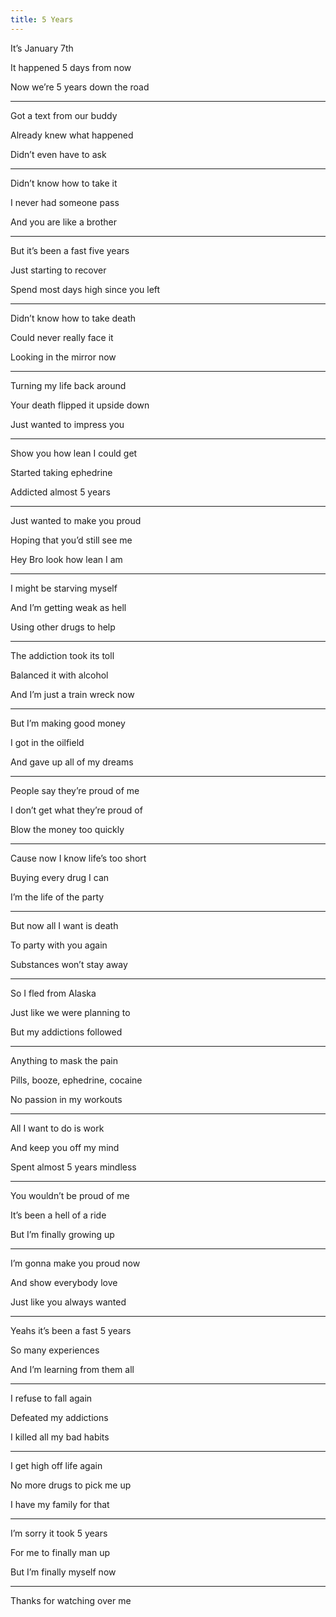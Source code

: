 ```yaml
---
title: 5 Years
---
```




It’s January 7th 

It happened 5 days from now 

Now we’re 5 years down the road 



---

Got a text from our buddy 

Already knew what happened 

Didn’t even have to ask 



---

Didn’t know how to take it

I never had someone pass 

And you are like a brother 



---

But it’s been a fast five years 

Just starting to recover 

Spend most days high since you left 



---

Didn’t know how to take death

Could never really face it 

Looking in the mirror now 



---

Turning my life back around 

Your death flipped it upside down 

Just wanted to impress you 



---

Show you how lean I could get 

Started taking ephedrine 

Addicted almost 5 years 



---

Just wanted to make you proud 

Hoping that you’d still see me

Hey Bro look how lean I am 



---

I might be starving myself 

And I’m getting weak as hell 

Using other drugs to help 



---

The addiction took its toll 

Balanced it with alcohol 

And I’m just a train wreck now



---

But I’m making good money 

I got in the oilfield

And gave up all of my dreams 



---

People say they’re proud of me 

I don’t get what they’re proud of 

Blow the money too quickly 



---

Cause now I know life’s too short 

Buying every drug I can 

I’m the life of the party 



---

But now all I want is death 

To party with you again

Substances won’t stay away 



---

So I fled from Alaska 

Just like we were planning to 

But my addictions followed 



---

Anything to mask the pain 

Pills, booze, ephedrine, cocaine 

No passion in my workouts 



---

All I want to do is work 

And keep you off my mind 

Spent almost 5 years mindless



---

You wouldn’t be proud of me 

It’s been a hell of a ride 

But I’m finally growing up 



---

I’m gonna make you proud now 

And show everybody love 

Just like you always wanted 



---

Yeahs it’s been a fast 5 years 

So many experiences 

And I’m learning from them all 



---

I refuse to fall again 

Defeated my addictions 

I killed all my bad habits 



---

I get high off life again 

No more drugs to pick me up 

I have my family for that 



---

I’m sorry it took 5 years 

For me to finally man up 

But I’m finally myself now 



---

Thanks for watching over me 
